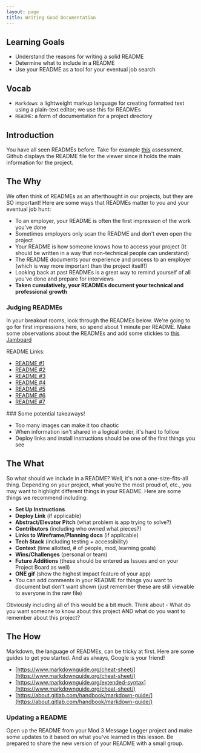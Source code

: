 ```yaml
---
layout: page
title: Writing Good Documentation
---
```


## Learning Goals

* Understand the reasons for writing a solid README
* Determine what to include in a README
* Use your README as a tool for your eventual job search

## Vocab
* `Markdown`: a lightweight markup language for creating formatted text using a plain-text editor; we use this for READMEs
* `README`: a form of documentation for a project directory

## Introduction

You have all seen READMEs before. Take for example [this](https://github.com/turingschool-examples/Mod4Week3_Assessment) assessment. Github displays the README file for the viewer since it holds the main information for the project. 

## The Why

We often think of READMEs as an afterthought in our projects, but they are SO important! Here are some ways that READMEs matter to you and your eventual job hunt:
- To an employer, your README is often the first impression of the work you've done
- Sometimes employers only scan the README and don't even open the project
- Your README is how someone knows how to access your project (It should be written in a way that non-technical people can understand)
- The README documents your experience and process to an employer (which is way more important than the project itself!)
- Looking back at past READMEs is a great way to remind yourself of all you've done and prepare for interviews
- **Taken cumulatively, your READMEs document your technical and professional growth**

<section class="call-to-action" markdown="1">
  <h3>Judging READMEs</h3>

  In your breakout rooms, look through the READMEs below. We're going to go for first impressions here, so spend about 1 minute per README. Make some observations about the READMEs and add some stickies to [this Jamboard](https://jamboard.google.com/d/14atFSLLIqkl1Oa-EI5sfvS8EWaFH9xfpnceFP17mCHs/edit?usp=sharing)

  README Links:
  * [README #1](https://github.com/sertmer/check-yo-self)
  * [README #2](https://github.com/Dustin-Mikusko/socialsentiment)
  * [README #3](https://github.com/kaylagordon/ican2_FE)
  * [README #4](https://github.com/turingschool-examples/overlook-api)
  * [README #5](https://github.com/maddielaw/rec-me)
  * [README #6](https://github.com/dcoleman21/Sweater-Weather)
  * [README #7](https://github.com/me-md/me-md)
</section>

<section class="answer" markdown="1">
### Some potential takeaways!

- Too many images can make it too chaotic
- When information isn't shared in a logical order, it's hard to follow
- Deploy links and install instructions should be one of the first things you see
</section>

## The What

So what should we include in a README? Well, it's not a one-size-fits-all thing. Depending on your project, what you're the most proud of, etc., you may want to highlight different things in your README. Here are some things we recommend including:
- **Set Up Instructions**
- **Deploy Link** (if applicable)
- **Abstract/Elevator Pitch** (what problem is app trying to solve?)
- **Contributors** (including who owned what pieces?)
- **Links to Wireframe/Planning docs** (if applicable)
- **Tech Stack** (including testing + accessibility)
- **Context** (time allotted, # of people, mod, learning goals)
- **Wins/Challenges** (personal or team)
- **Future Additions** (these should be entered as Issues and on your Project Board as well)
- **ONE gif** (show the highest impact feature of your app)
- You can add comments in your README for things you want to document but don't want shown (just remember these are still viewable to everyone in the raw file)

Obviously including all of this would be a bit much. Think about - What do you want someone to know about this project AND what do you want to remember about this project?

## The How

Markdown, the language of READMEs, can be tricky at first. Here are some guides to get you started. And as always, Google is your friend!

* [https://www.markdownguide.org/cheat-sheet/](https://www.markdownguide.org/cheat-sheet/)
* [https://www.markdownguide.org/extended-syntax](https://www.markdownguide.org/cheat-sheet/)
* [https://about.gitlab.com/handbook/markdown-guide/](https://about.gitlab.com/handbook/markdown-guide/)

<section class="call-to-action">
  <h3>Updating a README</h3>

  Open up the README from your Mod 3 Message Logger project and make some updates to it based on what you've learned in this lesson. Be prepared to share the new version of your README with a small group.
</section>
